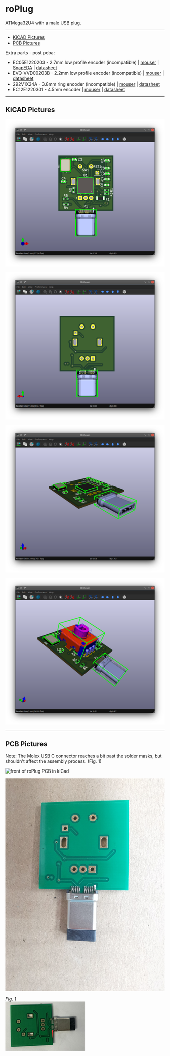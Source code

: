 # roPlug
ATMega32U4 with a male USB plug.

***

- [KiCAD Pictures](#KiCAD-Pictures)
- [PCB Pictures](#PCB-Pictures)

Extra parts - post pcba:

- EC05E1220203 - 2.7mm low profile encoder (incompatible) | [mouser](https://www.mouser.com/ProductDetail/Alps-Alpine/EC05E1220203?qs=%2Fha2pyFadujxX3lsKV%2F2v0IdfHtW%2FTX9iJN7eVGbwjXvhMXGXqwokw%3D%3D) | [SnapEDA](https://www.snapeda.com/parts/EC05E1220203/ALPS/view-part/157580/?ref=search&t=EC05E1220203) | [datasheet](https://www.mouser.com/datasheet/2/15/EC05E-1370804.pdf)
- EVQ-VVD00203B - 2.2mm low profile encoder (incompatible) | [mouser](https://www.mouser.com/ProductDetail/Panasonic/EVQ-VVD00203B/?qs=tfZGHB2PWd3U%2F4kR6m1kxw%3D%3D) | [datasheet](https://www.mouser.com/datasheet/2/315/ATC0000CE22-531565.pdf)
- 292V1X24A - 3.8mm ring encoder (incompatible) | [mouser](https://www.mouser.com/ProductDetail/CTS-Electronic-Components/292V1X24A?qs=OlC7AqGiEDkLZ8geXnuzig%3D%3D) | [datasheet](https://www.mouser.com/datasheet/2/96/ctsc_s_a0010171236_1-2265081.pdf)
- EC12E1220301 - 4.5mm encoder | [mouser](https://www.mouser.com/ProductDetail/688-EC12E1220301) | [datasheet](https://www.mouser.de/datasheet/2/15/EC12E-1370769.pdf)

***

## KiCAD Pictures

![front of roPlug PCB in kiCad](img/Screenshot_20211021_224046.png)

![back of roPlug PCB in kiCad](img/Screenshot_20211021_224202.png)

![overview of roPlug PCB in kiCad](img/Screenshot_20211021_224330.png)

![overview of roPlug PCB with rotary encoder in kiCad](img/Screenshot_20211021_225110.png)


***

## PCB Pictures

Note: The Molex USB C connector reaches a bit past the solder masks, but
shouldn't affect the assembly process. (Fig. 1)

![front of roPlug PCB in kiCad](img/IMG_20211022_170302.jpg)

![back of roPlug PCB in kiCad](img/IMG_20211022_170309.jpg)


*Fig. 1*  
<img src="img/1.jpg" alt="Figure 1" width="50%">
